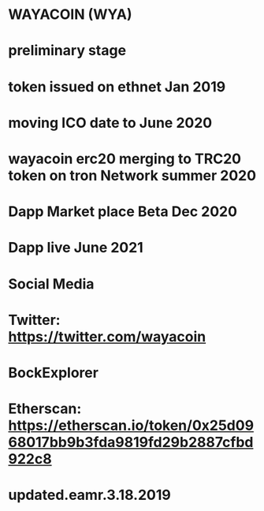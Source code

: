 # WAYACOIN (WYA)
# 
# preliminary stage
# token issued on ethnet Jan 2019
# moving ICO date to June 2020
# wayacoin erc20 merging to TRC20 token on tron Network summer 2020
# Dapp Market place Beta Dec 2020
# Dapp live June 2021
#
#
# Social Media
#
# Twitter:     https://twitter.com/wayacoin
# 
#
# BockExplorer
# 
# Etherscan:   https://etherscan.io/token/0x25d0968017bb9b3fda9819fd29b2887cfbd922c8
#
#
# updated.eamr.3.18.2019
